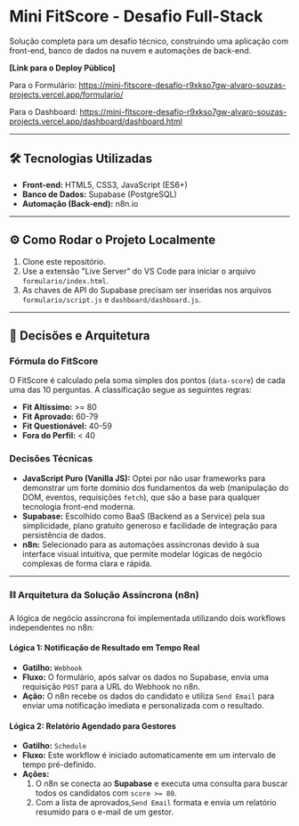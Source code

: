 # Mini FitScore - Desafio Full-Stack

Solução completa para um desafio técnico, construindo uma aplicação com front-end, banco de dados na nuvem e automações de back-end.

**[Link para o Deploy Público]**

Para o Formulário:
https://mini-fitscore-desafio-r9xkso7gw-alvaro-souzas-projects.vercel.app/formulario/

Para o Dashboard:
https://mini-fitscore-desafio-r9xkso7gw-alvaro-souzas-projects.vercel.app/dashboard/dashboard.html

---

## 🛠️ Tecnologias Utilizadas

- **Front-end:** HTML5, CSS3, JavaScript (ES6+)
- **Banco de Dados:** Supabase (PostgreSQL)
- **Automação (Back-end):** n8n.io

---

## ⚙️ Como Rodar o Projeto Localmente

1.  Clone este repositório.
2.  Use a extensão "Live Server" do VS Code para iniciar o arquivo `formulario/index.html`.
3.  As chaves de API do Supabase precisam ser inseridas nos arquivos `formulario/script.js` e `dashboard/dashboard.js`.

---

## 🧠 Decisões e Arquitetura

### Fórmula do FitScore

O FitScore é calculado pela soma simples dos pontos (`data-score`) de cada uma das 10 perguntas. A classificação segue as seguintes regras:

- **Fit Altíssimo:** >= 80
- **Fit Aprovado:** 60-79
- **Fit Questionável:** 40-59
- **Fora do Perfil:** < 40

### Decisões Técnicas

- **JavaScript Puro (Vanilla JS):** Optei por não usar frameworks para demonstrar um forte domínio dos fundamentos da web (manipulação do DOM, eventos, requisições `fetch`), que são a base para qualquer tecnologia front-end moderna.
- **Supabase:** Escolhido como BaaS (Backend as a Service) pela sua simplicidade, plano gratuito generoso e facilidade de integração para persistência de dados.
- **n8n:** Selecionado para as automações assíncronas devido à sua interface visual intuitiva, que permite modelar lógicas de negócio complexas de forma clara e rápida.

---

### ⛓️ Arquitetura da Solução Assíncrona (n8n)

A lógica de negócio assíncrona foi implementada utilizando dois workflows independentes no n8n:

#### Lógica 1: Notificação de Resultado em Tempo Real

- **Gatilho:** `Webhook`
- **Fluxo:** O formulário, após salvar os dados no Supabase, envia uma requisição `POST` para a URL do Webhook no n8n.
- **Ação:** O n8n recebe os dados do candidato e utiliza `Send Email` para enviar uma notificação imediata e personalizada com o resultado.

#### Lógica 2: Relatório Agendado para Gestores

- **Gatilho:** `Schedule`
- **Fluxo:** Este workflow é iniciado automaticamente em um intervalo de tempo pré-definido.
- **Ações:**
  1.  O n8n se conecta ao **Supabase** e executa uma consulta para buscar todos os candidatos com `score >= 80`.
  2.  Com a lista de aprovados,`Send Email` formata e envia um relatório resumido para o e-mail de um gestor.

